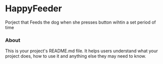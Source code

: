 HappyFeeder
===========

Porject that Feeds the dog when she presses button wihtin a set period of time 

### About

This is your project's README.md file. It helps users understand what your
project does, how to use it and anything else they may need to know.